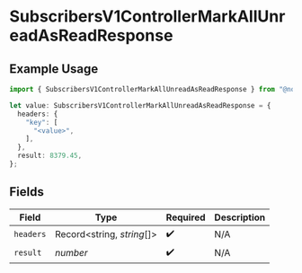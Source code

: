 # SubscribersV1ControllerMarkAllUnreadAsReadResponse

## Example Usage

```typescript
import { SubscribersV1ControllerMarkAllUnreadAsReadResponse } from "@novu/api/models/operations";

let value: SubscribersV1ControllerMarkAllUnreadAsReadResponse = {
  headers: {
    "key": [
      "<value>",
    ],
  },
  result: 8379.45,
};
```

## Fields

| Field                      | Type                       | Required                   | Description                |
| -------------------------- | -------------------------- | -------------------------- | -------------------------- |
| `headers`                  | Record<string, *string*[]> | :heavy_check_mark:         | N/A                        |
| `result`                   | *number*                   | :heavy_check_mark:         | N/A                        |